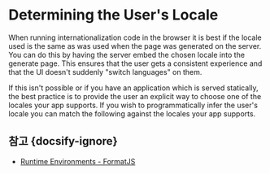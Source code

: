 # Determining the User's Locale

When running internationalization code in the browser it is best if the locale used is the same as was used when the page was generated on the server. You can do this by having the server embed the chosen locale into the generate page. This ensures that the user gets a consistent experience and that the UI doesn't suddenly "switch languages" on them.

If this isn't possible or if you have an application which is served statically, the best practice is to provide the user an explicit way to choose one of the locales your app supports. If you wish to programmatically infer the user's locale you can match the following against the locales your app supports.

## 참고 {docsify-ignore}

* [Runtime Environments - FormatJS](https://formatjs.io/guides/runtime-environments/#user-locale-server)

